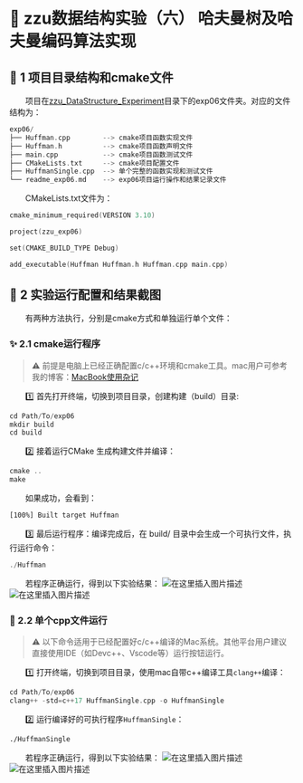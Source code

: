 # 🚀 zzu数据结构实验（六） 哈夫曼树及哈夫曼编码算法实现

## 🌈 1 项目目录结构和cmake文件

&emsp;&emsp;项目在[zzu_DataStructure_Experiment](https://github.com/haozheguo/zzu_DataStructure_Experiment)目录下的exp06文件夹。对应的文件结构为：

```cpp
exp06/
├── Huffman.cpp        --> cmake项目函数实现文件
├── Huffman.h          --> cmake项目函数声明文件
├── main.cpp           --> cmake项目函数测试文件
├── CMakeLists.txt     --> cmake项目配置文件
├── HuffmanSingle.cpp  --> 单个完整的函数实现和测试文件
└── readme_exp06.md    --> exp06项目运行操作和结果记录文件
```

&emsp;&emsp;CMakeLists.txt文件为：

```cpp
cmake_minimum_required(VERSION 3.10)

project(zzu_exp06)

set(CMAKE_BUILD_TYPE Debug)

add_executable(Huffman Huffman.h Huffman.cpp main.cpp)
```

## 💫 2 实验运行配置和结果截图

&emsp;&emsp;有两种方法执行，分别是cmake方式和单独运行单个文件：

### ✨ 2.1 cmake运行程序

> ⚠️ 前提是电脑上已经正确配置c/c++环境和cmake工具。mac用户可参考我的博客：[MacBook使用杂记](https://blog.csdn.net/qq_60587145/article/details/152934108?sharetype=blogdetail&sharerId=152934108&sharerefer=PC&sharesource=qq_60587145&spm=1011.2480.3001.8118)

&emsp;&emsp;:one: 首先打开终端，切换到项目目录，创建构建（build）目录:

```cpp
cd Path/To/exp06
mkdir build
cd build
```

&emsp;&emsp;:two: 接着运行CMake 生成构建文件并编译：

```cpp
cmake ..
make
```

&emsp;&emsp;如果成功，会看到：

```bash
[100%] Built target Huffman
```

&emsp;&emsp;:three: 最后运行程序：编译完成后，在 build/ 目录中会生成一个可执行文件，执行运行命令：

```cpp
./Huffman
```

&emsp;&emsp;若程序正确运行，得到以下实验结果：
![在这里插入图片描述](https://i-blog.csdnimg.cn/direct/bb707a76817240148a3f8fe38f12c771.png)
![在这里插入图片描述](https://i-blog.csdnimg.cn/direct/08aa9f797e304e8caa757417842943d9.png)

### 🧠 2.2 单个cpp文件运行

> ⚠️ 以下命令适用于已经配置好c/c++编译的Mac系统。其他平台用户建议直接使用IDE（如Devc++、Vscode等）运行按钮运行。

&emsp;&emsp;:one: 打开终端，切换到项目目录，使用mac自带c++编译工具`clang++`编译：

```cpp
cd Path/To/exp06
clang++ -std=c++17 HuffmanSingle.cpp -o HuffmanSingle
```

&emsp;&emsp;:two: 运行编译好的可执行程序`HuffmanSingle`：

```bash
./HuffmanSingle
```

&emsp;&emsp;若程序正确运行，得到以下实验结果：
![在这里插入图片描述](https://i-blog.csdnimg.cn/direct/bb707a76817240148a3f8fe38f12c771.png)
![在这里插入图片描述](https://i-blog.csdnimg.cn/direct/08aa9f797e304e8caa757417842943d9.png)

